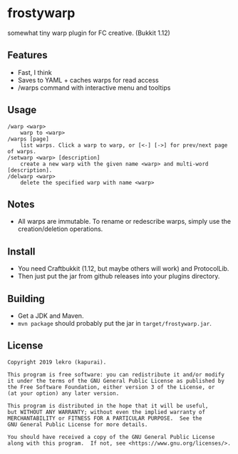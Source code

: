 # frostywarp
somewhat tiny warp plugin for FC creative. (Bukkit 1.12)

## Features
- Fast, I think
- Saves to YAML + caches warps for read access
- /warps command with interactive menu and tooltips

## Usage
```
/warp <warp>
    warp to <warp>
/warps [page]
    list warps. Click a warp to warp, or [<-] [->] for prev/next page of warps.
/setwarp <warp> [description]
    create a new warp with the given name <warp> and multi-word [description].
/delwarp <warp>
    delete the specified warp with name <warp>
```

## Notes
- All warps are immutable. To rename or redescribe warps, simply use the
  creation/deletion operations.

## Install
- You need Craftbukkit (1.12, but maybe others will work) and ProtocolLib.
- Then just put the jar from github releases into your plugins directory.

## Building
- Get a JDK and Maven.
- `mvn package` should probably put the jar in `target/frostywarp.jar`.

## License
```
Copyright 2019 lekro (kapurai).

This program is free software: you can redistribute it and/or modify
it under the terms of the GNU General Public License as published by
the Free Software Foundation, either version 3 of the License, or
(at your option) any later version.

This program is distributed in the hope that it will be useful,
but WITHOUT ANY WARRANTY; without even the implied warranty of
MERCHANTABILITY or FITNESS FOR A PARTICULAR PURPOSE.  See the
GNU General Public License for more details.

You should have received a copy of the GNU General Public License
along with this program.  If not, see <https://www.gnu.org/licenses/>.
```
